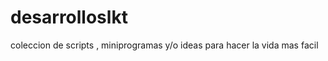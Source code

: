 desarrolloslkt
==============

coleccion de scripts , miniprogramas y/o ideas para hacer la vida mas facil

